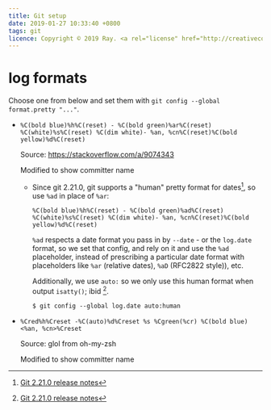 ```yaml
---
title: Git setup
date: 2019-01-27 10:33:40 +0800
tags: git
licence: Copyright © 2019 Ray. <a rel="license" href="http://creativecommons.org/licenses/by/4.0/"><img alt="Creative Commons Attribution 4.0 International License" src="https://i.creativecommons.org/l/by/4.0/80x15.png" /></a>
---
```


# log formats

Choose one from below and set them with `git config --global format.pretty "..."`.

- `%C(bold blue)%h%C(reset) - %C(bold green)%ar%C(reset) %C(white)%s%C(reset) %C(dim white)- %an, %cn%C(reset)%C(bold yellow)%d%C(reset)`

  Source: <https://stackoverflow.com/a/9074343>

  Modified to show committer name

  - Since git 2.21.0, git supports a "human" pretty format for dates[^git-2-21-0-rel], so use `%ad` in place of `%ar`:

    `%C(bold blue)%h%C(reset) - %C(bold green)%ad%C(reset) %C(white)%s%C(reset) %C(dim white)- %an, %cn%C(reset)%C(bold yellow)%d%C(reset)`

    `%ad` respects a date format you pass in by `--date` - or the `log.date` format, so we set that config, and rely
    on it and use the `%ad` placeholder, instead of prescribing a particular date format with placeholders like `%ar`
    (relative dates), `%aD` (RFC2822 style)), etc.

    Additionally, we use `auto:` so we only use this human format when output `isatty()`; ibid [^git-2-21-0-rel].

    ```console
    $ git config --global log.date auto:human
    ```


- `%Cred%h%Creset -%C(auto)%d%Creset %s %Cgreen(%cr) %C(bold blue)<%an, %cn>%Creset`

  Source: glol from oh-my-zsh

  Modified to show committer name

[^git-2-21-0-rel]: [Git 2.21.0 release notes]

[Git 2.21.0 release notes]: https://github.com/git/git/blob/master/Documentation/RelNotes/2.21.0.txt#L78 "Git 2.21.0 release notes"
